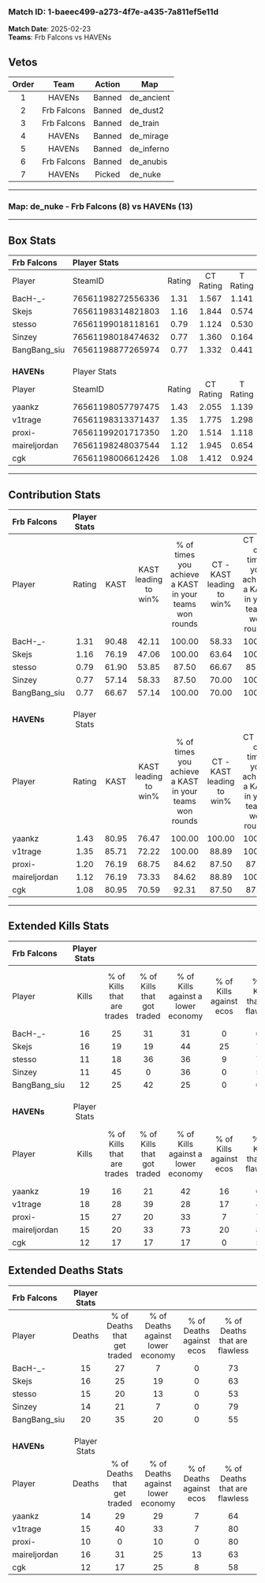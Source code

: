 ### Match ID: 1-baeec499-a273-4f7e-a435-7a811ef5e11d  
**Match Date**: 2025-02-23  
**Teams**: Frb Falcons vs HAVENs  

## Vetos  

| Order | Team | Action | Map |
| :---: | :--: | :----: | --- |
| 1 | HAVENs | Banned | de_ancient |
| 2 | Frb Falcons | Banned | de_dust2 |
| 3 | Frb Falcons | Banned | de_train |
| 4 | HAVENs | Banned | de_mirage |
| 5 | HAVENs | Banned | de_inferno |
| 6 | Frb Falcons | Banned | de_anubis |
| 7 | HAVENs | Picked | de_nuke |

---  

### **Map**: de_nuke - Frb Falcons (8) vs HAVENs (13)  
---  

## Box Stats  

| **Frb Falcons** | Player Stats      |        |           |          |       |      |       |         |        |      |     |
| :- | :- | :-: | :-: | :-: | :-: | :-: | :-: | :-: | :-: | :-: | :-: |
| Player          | SteamID           | Rating | CT Rating | T Rating | KAST  | ADR  | Kills | Assists | Deaths | K/D  | HS% |
| BacH-_-         | 76561198272556336 |  1.31  |   1.567   |  1.141   | 90.48 | 88.8 |  16   |    5    |   15   | 1.07 | 56  |
| Skejs           | 76561198314821803 |  1.16  |   1.844   |  0.574   | 76.19 | 84.1 |  16   |    5    |   16   | 1.00 | 68  |
| stesso          | 76561199018118161 |  0.79  |   1.124   |  0.530   | 61.90 | 60.2 |  11   |    3    |   15   | 0.73 | 72  |
| Sinzey          | 76561198018474632 |  0.77  |   1.360   |  0.164   | 57.14 | 56.6 |  11   |    3    |   14   | 0.79 | 63  |
| BangBang_siu    | 76561198877265974 |  0.77  |   1.332   |  0.441   | 66.67 | 65.5 |  12   |    6    |   20   | 0.60 | 33  |
|                 |                   |        |           |          |       |      |       |         |        |      |     |
|                 |                   |        |           |          |       |      |       |         |        |      |     |
|                 |                   |        |           |          |       |      |       |         |        |      |     |
| **HAVENs**      | Player Stats      |        |           |          |       |      |       |         |        |      |     |
| Player          | SteamID           | Rating | CT Rating | T Rating | KAST  | ADR  | Kills | Assists | Deaths | K/D  | HS% |
| yaankz          | 76561198057797475 |  1.43  |   2.055   |  1.139   | 80.95 | 99.2 |  19   |    7    |   14   | 1.36 | 63  |
| v1trage         | 76561198313371437 |  1.35  |   1.775   |  1.298   | 85.71 | 87.8 |  18   |    4    |   15   | 1.20 | 44  |
| proxi-          | 76561199201717350 |  1.20  |   1.514   |  1.118   | 76.19 | 62.7 |  15   |    4    |   10   | 1.50 | 60  |
| maireljordan    | 76561198248037544 |  1.12  |   1.945   |  0.654   | 76.19 | 82.1 |  15   |    5    |   16   | 0.94 | 53  |
| cgk             | 76561198006612426 |  1.08  |   1.412   |  0.924   | 80.95 | 72.0 |  12   |    2    |   12   | 1.00 | 91  |
---  

## Contribution Stats  

| **Frb Falcons** | Player Stats |       |                      |                                                        |                           |                                                             |                          |                                                            |
| :- | :-: | :-: | :-: | :-: | :-: | :-: | :-: | :-: |
| Player          |    Rating    | KAST  | KAST leading to win% | % of times you achieve a KAST in your teams won rounds | CT - KAST leading to win% | CT - % of times you achieve a KAST in your teams won rounds | T - KAST leading to win% | T - % of times you achieve a KAST in your teams won rounds |
| BacH-_-         |     1.31     | 90.48 |        42.11         |                         100.00                         |           58.33           |                           100.00                            |          14.29           |                           100.00                           |
| Skejs           |     1.16     | 76.19 |        47.06         |                         100.00                         |           63.64           |                           100.00                            |          16.67           |                           100.00                           |
| stesso          |     0.79     | 61.90 |        53.85         |                         87.50                          |           66.67           |                            85.71                            |          25.00           |                           100.00                           |
| Sinzey          |     0.77     | 57.14 |        58.33         |                         87.50                          |           70.00           |                           100.00                            |           0.00           |                            0.00                            |
| BangBang_siu    |     0.77     | 66.67 |        57.14         |                         100.00                         |           70.00           |                           100.00                            |          25.00           |                           100.00                           |
|                 |              |       |                      |                                                        |                           |                                                             |                          |                                                            |
|                 |              |       |                      |                                                        |                           |                                                             |                          |                                                            |
|                 |              |       |                      |                                                        |                           |                                                             |                          |                                                            |
| **HAVENs**      | Player Stats |       |                      |                                                        |                           |                                                             |                          |                                                            |
| Player          |    Rating    | KAST  | KAST leading to win% | % of times you achieve a KAST in your teams won rounds | CT - KAST leading to win% | CT - % of times you achieve a KAST in your teams won rounds | T - KAST leading to win% | T - % of times you achieve a KAST in your teams won rounds |
| yaankz          |     1.43     | 80.95 |        76.47         |                         100.00                         |          100.00           |                           100.00                            |          55.56           |                           100.00                           |
| v1trage         |     1.35     | 85.71 |        72.22         |                         100.00                         |           88.89           |                           100.00                            |          55.56           |                           100.00                           |
| proxi-          |     1.20     | 76.19 |        68.75         |                         84.62                          |           87.50           |                            87.50                            |          50.00           |                           80.00                            |
| maireljordan    |     1.12     | 76.19 |        73.33         |                         84.62                          |           88.89           |                           100.00                            |          50.00           |                           60.00                            |
| cgk             |     1.08     | 80.95 |        70.59         |                         92.31                          |           87.50           |                            87.50                            |          55.56           |                           100.00                           |
---  

## Extended Kills Stats  

| **Frb Falcons** | Player Stats |                            |                            |                                    |                         |                              |                                 |                                       |                    |           |
| :- | :-: | :-: | :-: | :-: | :-: | :-: | :-: | :-: | :-: | :-: |
| Player          |    Kills     | % of Kills that are trades | % of Kills that got traded | % of Kills against a lower economy | % of Kills against ecos | % of Kills that are flawless | % of Kills that are close duels | % of Kills that are assisted by flash | Pistol Round Kills | AWP Kills |
| BacH-_-         |      16      |             25             |             31             |                 31                 |            0            |              69              |                0                |                   0                   |         0          |     1     |
| Skejs           |      16      |             19             |             19             |                 44                 |           25            |              75              |                0                |                   0                   |         0          |     1     |
| stesso          |      11      |             18             |             36             |                 36                 |            9            |              73              |                0                |                   0                   |         0          |     1     |
| Sinzey          |      11      |             45             |             0              |                 36                 |            0            |              55              |                9                |                   0                   |         2          |     3     |
| BangBang_siu    |      12      |             25             |             42             |                 25                 |            0            |              67              |                8                |                   0                   |         0          |     0     |
|                 |              |                            |                            |                                    |                         |                              |                                 |                                       |                    |           |
|                 |              |                            |                            |                                    |                         |                              |                                 |                                       |                    |           |
|                 |              |                            |                            |                                    |                         |                              |                                 |                                       |                    |           |
| **HAVENs**      | Player Stats |                            |                            |                                    |                         |                              |                                 |                                       |                    |           |
| Player          |    Kills     | % of Kills that are trades | % of Kills that got traded | % of Kills against a lower economy | % of Kills against ecos | % of Kills that are flawless | % of Kills that are close duels | % of Kills that are assisted by flash | Pistol Round Kills | AWP Kills |
| yaankz          |      19      |             16             |             21             |                 42                 |           16            |              68              |               16                |                   5                   |         0          |     3     |
| v1trage         |      18      |             28             |             39             |                 28                 |           17            |              44              |               17                |                   0                   |         0          |     3     |
| proxi-          |      15      |             27             |             20             |                 33                 |            7            |              73              |                0                |                   0                   |         4          |     2     |
| maireljordan    |      15      |             20             |             33             |                 73                 |           20            |              80              |                0                |                   7                   |         0          |     0     |
| cgk             |      12      |             17             |             17             |                 17                 |            0            |              58              |                0                |                   0                   |         0          |     2     |
## Extended Deaths Stats  

| **Frb Falcons** | Player Stats |                             |                                   |                          |                               |                            |                           |               |
| :- | :-: | :-: | :-: | :-: | :-: | :-: | :-: | :-: |
| Player          |    Deaths    | % of Deaths that get traded | % of Deaths against lower economy | % of Deaths against ecos | % of Deaths that are flawless | % of Deaths that are close | % of Deaths while blinded | Deaths to AWP |
| BacH-_-         |      15      |             27              |                 7                 |            0             |              73               |             13             |             0             |       2       |
| Skejs           |      16      |             25              |                19                 |            0             |              63               |             6              |             0             |       0       |
| stesso          |      15      |             20              |                13                 |            0             |              53               |             7              |             0             |       1       |
| Sinzey          |      14      |             21              |                 7                 |            0             |              79               |             0              |             0             |       0       |
| BangBang_siu    |      20      |             35              |                20                 |            0             |              55               |             10             |            10             |       1       |
|                 |              |                             |                                   |                          |                               |                            |                           |               |
|                 |              |                             |                                   |                          |                               |                            |                           |               |
|                 |              |                             |                                   |                          |                               |                            |                           |               |
| **HAVENs**      | Player Stats |                             |                                   |                          |                               |                            |                           |               |
| Player          |    Deaths    | % of Deaths that get traded | % of Deaths against lower economy | % of Deaths against ecos | % of Deaths that are flawless | % of Deaths that are close | % of Deaths while blinded | Deaths to AWP |
| yaankz          |      14      |             29              |                29                 |            7             |              64               |             7              |             0             |       0       |
| v1trage         |      15      |             40              |                33                 |            7             |              80               |             0              |             0             |       0       |
| proxi-          |      10      |              0              |                10                 |            0             |              80               |             0              |             0             |       1       |
| maireljordan    |      16      |             31              |                25                 |            13            |              63               |             0              |             0             |       0       |
| cgk             |      12      |             17              |                25                 |            8             |              58               |             8              |             0             |       1       |
